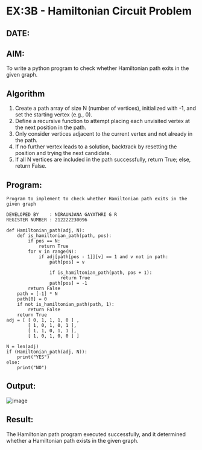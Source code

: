 # EX:3B - Hamiltonian Circuit Problem
## DATE:

## AIM:

To write a python program to check whether Hamiltonian path exits in the given graph.

## Algorithm

1. Create a path array of size N (number of vertices), initialized with -1, and set the starting vertex (e.g., 0).
2. Define a recursive function to attempt placing each unvisited vertex at the next position in the path.
3. Only consider vertices adjacent to the current vertex and not already in the path.
4. If no further vertex leads to a solution, backtrack by resetting the position and trying the next candidate.
5. If all N vertices are included in the path successfully, return True; else, return False.

## Program:
```
Program to implement to check whether Hamiltonian path exits in the given graph

DEVELOPED BY    : NIRAUNJANA GAYATHRI G R
REGISTER NUMBER : 212222230096
```
```
def Hamiltonian_path(adj, N):
    def is_hamiltonian_path(path, pos):
        if pos == N:
            return True
        for v in range(N):
            if adj[path[pos - 1]][v] == 1 and v not in path:
                path[pos] = v
                
                if is_hamiltonian_path(path, pos + 1):
                    return True
                path[pos] = -1
        return False
    path = [-1] * N
    path[0] = 0
    if not is_hamiltonian_path(path, 1):
        return False
    return True
adj = [ [ 0, 1, 1, 1, 0 ] ,
        [ 1, 0, 1, 0, 1 ],
        [ 1, 1, 0, 1, 1 ],
        [ 1, 0, 1, 0, 0 ] ]
 
N = len(adj)
if (Hamiltonian_path(adj, N)):
    print("YES")
else:
    print("NO")
```

## Output:

![image](https://github.com/user-attachments/assets/db54eb21-7c79-408b-a810-5ad0a28cbcfd)


## Result:

The Hamiltonian path program executed successfully, and it determined whether a Hamiltonian path exists in the given graph.
